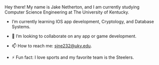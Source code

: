 
Hey there! My name is Jake Netherton, and I am currently studying Computer Science Engineering at The University of Kentucky.

- I’m currently learning IOS app development, Cryptology, and Database Systems.
- 👯 I’m looking to collaborate on any app or game development.
- 📫 How to reach me: sjne232@uky.edu.

- ⚡ Fun fact: I love sports and my favorite team is the Steelers. 

